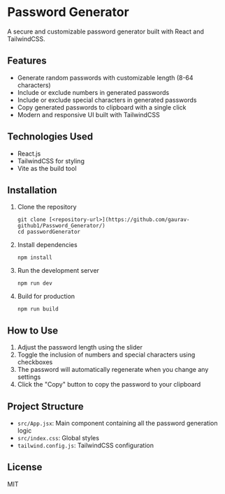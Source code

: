 # Password Generator

A secure and customizable password generator built with React and TailwindCSS.

## Features

- Generate random passwords with customizable length (8-64 characters)
- Include or exclude numbers in generated passwords
- Include or exclude special characters in generated passwords
- Copy generated passwords to clipboard with a single click
- Modern and responsive UI built with TailwindCSS

## Technologies Used

- React.js
- TailwindCSS for styling
- Vite as the build tool

## Installation

1. Clone the repository
   ```
   git clone [<repository-url>](https://github.com/gaurav-github1/Password_Generator/)
   cd passwordGenerator
   ```

2. Install dependencies
   ```
   npm install
   ```

3. Run the development server
   ```
   npm run dev
   ```

4. Build for production
   ```
   npm run build
   ```

## How to Use

1. Adjust the password length using the slider
2. Toggle the inclusion of numbers and special characters using checkboxes
3. The password will automatically regenerate when you change any settings
4. Click the "Copy" button to copy the password to your clipboard

## Project Structure

- `src/App.jsx`: Main component containing all the password generation logic
- `src/index.css`: Global styles
- `tailwind.config.js`: TailwindCSS configuration

## License

MIT
